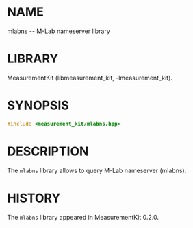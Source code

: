 # NAME
mlabns -- M-Lab nameserver library

# LIBRARY
MeasurementKit (libmeasurement_kit, -lmeasurement_kit).

# SYNOPSIS
```C++
#include <measurement_kit/mlabns.hpp>
```

# DESCRIPTION

The `mlabns` library allows to query M-Lab nameserver (mlabns).

# HISTORY

The `mlabns` library appeared in MeasurementKit 0.2.0.
